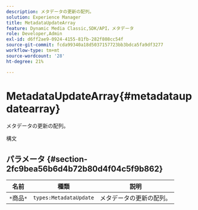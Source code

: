 ```yaml
---
description: メタデータの更新の配列。
solution: Experience Manager
title: MetadataUpdateArray
feature: Dynamic Media Classic,SDK/API，メタデータ
role: Developer,Admin
exl-id: d6ff2ae9-0924-4155-81fb-282f808cc54f
source-git-commit: fcda99340a18d5037157723bb3bdca5fa9df3277
workflow-type: tm+mt
source-wordcount: '28'
ht-degree: 21%

---
```


# MetadataUpdateArray{#metadataupdatearray}

メタデータの更新の配列。

構文

## パラメータ {#section-2fc9bea56b6d4b72b80d4f04c5f9b862}

| 名前 | 種類 | 説明 |
|---|---|---|
| `*`商品`*` | `types:MetadataUpdate` | メタデータの更新の配列。 |
